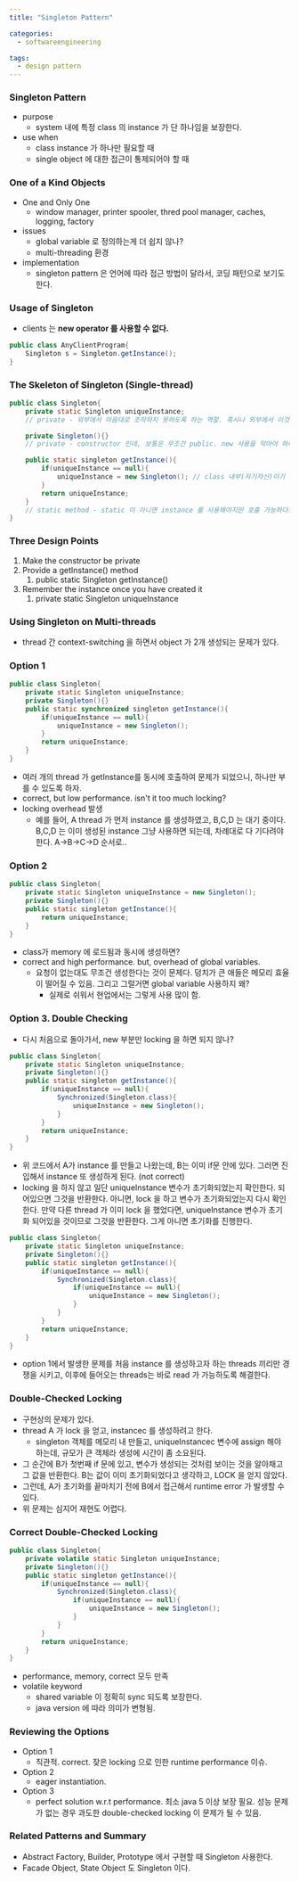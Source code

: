 ```yaml
---
title: "Singleton Pattern"

categories:
  - softwareengineering

tags:
  - design pattern
---
```


### Singleton Pattern
- purpose
  - system 내에 특정 class 의 instance 가 단 하나임을 보장한다.
- use when
  - class instance 가 하나만 필요할 때
  - single object 에 대한 접근이 통제되어야 할 때


### One of a Kind Objects
- One and Only One
  - window manager, printer spooler, thred pool manager, caches, logging, factory
- issues
  - global variable 로 정의하는게 더 쉽지 않나?
  - multi-threading 환경
- implementation
  - singleton pattern 은 언어에 따라 접근 방법이 달라서, 코딩 패턴으로 보기도 한다.


### Usage of Singleton

- clients 는 **new operator 를 사용할 수 없다.**
  
```java
public class AnyClientProgram{
    Singleton s = Singleton.getInstance();
}
```

### The Skeleton of Singleton (Single-thread)

```java
public class Singleton{
    private static Singleton uniqueInstance;
    // private - 외부에서 마음대로 조작하지 못하도록 하는 역할. 혹시나 외부에서 이것을 null 로 변경하면 instance 가 하나 더 생성되기 때문이다. static - getInstance 가 호출될 때 instance 가 없기 때문에. class 에 단 하나만 있고 내부 어디서든 공유할 수 있다.

    private Singleton(){}
    // private - constructor 인데, 보통은 무조건 public. new 사용을 막아야 하니까 사용한다. 아예 선언을 안하면 자동으로 생성되므로 private 으로 만들어줘야 한다.

    public static singleton getInstance(){
        if(uniqueInstance == null){
            uniqueInstance = new Singleton(); // class 내부(자기자신)이기 때문에 constructor 호출 가능
        }
        return uniqueInstance;
    }
    // static method - static 이 아니면 instance 를 사용해야지만 호출 가능하다. 객체가 없어서 만들기 위한 method 이므로 static method 로 사용한다. 
}
```

### Three Design Points
1. Make the constructor be private
2. Provide a getInstance() method
   1. public static Singleton getInstance()
3. Remember the instance once you have created it
   1. private static Singleton uniqueInstance


### Using Singleton on Multi-threads
- thread 간 context-switching 을 하면서 object 가 2개 생성되는 문제가 있다.

### Option 1

```java
public class Singleton{
    private static Singleton uniqueInstance;
    private Singleton(){}
    public static synchronized singleton getInstance(){
        if(uniqueInstance == null){
            uniqueInstance = new Singleton(); 
        }
        return uniqueInstance;
    }
}
```

- 여러 개의 thread 가 getInstance를 동시에 호출하여 문제가 되었으니, 하나만 부를 수 있도록 하자. 
- correct, but low performance. isn't it too much locking?
- locking overhead 발생
  - 예를 들어, A thread 가 먼저 instance 를 생성하였고, B,C,D 는 대기 중이다. B,C,D 는 이미 생성된 instance 그냥 사용하면 되는데, 차례대로 다 기다려야 한다. A->B->C->D 순서로..


### Option 2

```java
public class Singleton{
    private static Singleton uniqueInstance = new Singleton();
    private Singleton(){}
    public static singleton getInstance(){
        return uniqueInstance;
    }
}
```

- class가 memory 에 로드됨과 동시에 생성하면?
- correct and high performance. but, overhead of global variables.
  - 요청이 없는대도 무조건 생성한다는 것이 문제다. 덩치가 큰 애들은 메모리 효율이 떨어질 수 있음. 그리고 그럴거면 global variable 사용하지 왜?
    - 실제로 쉬워서 현업에서는 그렇게 사용 많이 함.


### Option 3. Double Checking

- 다시 처음으로 돌아가서, new 부분만 locking 을 하면 되지 않나?
  
```java
public class Singleton{
    private static Singleton uniqueInstance;
    private Singleton(){}
    public static singleton getInstance(){
        if(uniqueInstance == null){
            Synchronized(Singleton.class){
                uniqueInstance = new Singleton();
            } 
        }
        return uniqueInstance;
    }
}
```

- 위 코드에서 A가 instance 를 만들고 나왔는데, B는 이미 if문 안에 있다. 그러면 진입해서 instance 또 생성하게 된다. (not correct)
- locking 을 하지 않고 일단 uniqueInstance 변수가 초기화되었는지 확인한다. 되어있으면 그것을 반환한다. 아니면, lock 을 하고 변수가 초기화되었는지 다시 확인한다. 만약 다른 thread 가 이미 lock 을 했었다면, uniqueInstance 변수가 초기화 되어있을 것이므로 그것을 반환한다. 그게 아니면 초기화를 진행한다.

```java
public class Singleton{
    private static Singleton uniqueInstance;
    private Singleton(){}
    public static singleton getInstance(){
        if(uniqueInstance == null){
            Synchronized(Singleton.class){
                if(uniqueInstance == null){
                    uniqueInstance = new Singleton();
                }
            } 
        }
        return uniqueInstance;
    }
}
```

- option 1에서 발생한 문제를 처음 instance 를 생성하고자 하는 threads 끼리만 경쟁을 시키고, 이후에 들어오는 threads는 바로 read 가 가능하도록 해결한다.


### Double-Checked Locking
- 구현상의 문제가 있다. 
- thread A 가 lock 을 얻고, instancec 를 생성하려고 한다.
  - singleton 객체를 메모리 내 만들고, uniqueInstancec 변수에 assign 해야 하는데, 규모가 큰 객체라 생성에 시간이 좀 소요된다.
- 그 순간에 B가 첫번째 if 문에 있고, 변수가 생성되는 것처럼 보이는 것을 알아채고 그 값을 반환한다. B는 값이 이미 초기화되었다고 생각하고, LOCK 을 얻지 않았다.
- 그런데, A가 초기화를 끝마치기 전에 B에서 접근해서 runtime error 가 발생할 수 있다.
- 위 문제는 심지어 재현도 어렵다. 


### Correct Double-Checked Locking 

```java
public class Singleton{
    private volatile static Singleton uniqueInstance;
    private Singleton(){}
    public static singleton getInstance(){
        if(uniqueInstance == null){
            Synchronized(Singleton.class){
                if(uniqueInstance == null){
                    uniqueInstance = new Singleton();
                }
            } 
        }
        return uniqueInstance;
    }
}
```

- performance, memory, correct 모두 만족
- volatile keyword
  - shared variable 이 정확히 sync 되도록 보장한다.
  - java version 에 따라 의미가 변형됨.


### Reviewing the Options
- Option 1
  - 직관적. correct. 잦은 locking 으로 인한 runtime performance 이슈.
- Option 2
  - eager instantiation. 
- Option 3
  - perfect solution w.r.t performance. 최소 java 5 이상 보장 필요. 성능 문제가 없는 경우 과도한 double-checked locking 이 문제가 될 수 있음.

### Related Patterns and Summary
- Abstract Factory, Builder, Prototype 에서 구현할 때 Singleton 사용한다.
- Facade Object, State Object 도 Singleton 이다.

